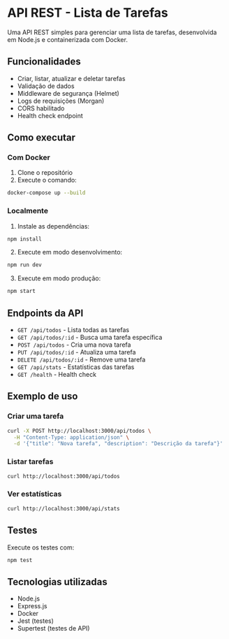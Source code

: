 # API REST - Lista de Tarefas

Uma API REST simples para gerenciar uma lista de tarefas, desenvolvida em Node.js e containerizada com Docker.

## Funcionalidades

- Criar, listar, atualizar e deletar tarefas
- Validação de dados
- Middleware de segurança (Helmet)
- Logs de requisições (Morgan)
- CORS habilitado
- Health check endpoint

## Como executar

### Com Docker

1. Clone o repositório
2. Execute o comando:
```bash
docker-compose up --build
```

### Localmente

1. Instale as dependências:
```bash
npm install
```

2. Execute em modo desenvolvimento:
```bash
npm run dev
```

3. Execute em modo produção:
```bash
npm start
```

## Endpoints da API

- `GET /api/todos` - Lista todas as tarefas
- `GET /api/todos/:id` - Busca uma tarefa específica
- `POST /api/todos` - Cria uma nova tarefa
- `PUT /api/todos/:id` - Atualiza uma tarefa
- `DELETE /api/todos/:id` - Remove uma tarefa
- `GET /api/stats` - Estatísticas das tarefas
- `GET /health` - Health check

## Exemplo de uso

### Criar uma tarefa
```bash
curl -X POST http://localhost:3000/api/todos \
  -H "Content-Type: application/json" \
  -d '{"title": "Nova tarefa", "description": "Descrição da tarefa"}'
```

### Listar tarefas
```bash
curl http://localhost:3000/api/todos
```

### Ver estatísticas
```bash
curl http://localhost:3000/api/stats
```

## Testes

Execute os testes com:
```bash
npm test
```

## Tecnologias utilizadas

- Node.js
- Express.js
- Docker
- Jest (testes)
- Supertest (testes de API)
